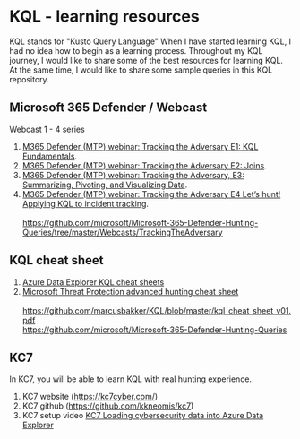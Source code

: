 # KQL - learning resources
KQL stands for "Kusto Query Language" When I have started learning KQL, I had no idea how to begin as a learning process. Throughout my KQL journey, I would like to share some of the best resources for learning KQL. At the same time, I would like to share some sample queries in this KQL repository.


## Microsoft 365 Defender / Webcast 
Webcast 1 - 4 series 
1. [M365 Defender (MTP) webinar: Tracking the Adversary E1: KQL Fundamentals](https://www.youtube.com/watch?v=0D9TkGjeJwM).
2. [M365 Defender (MTP) webinar: Tracking the Adversary E2: Joins](https://www.youtube.com/watch?v=LMrO6K5TWOU).
3. [M365 Defender (MTP) webinar: Tracking the Adversary, E3: Summarizing, Pivoting, and Visualizing Data](https://www.youtube.com/watch?v=UKnk9U1NH6Y).
4. [M365 Defender (MTP) webinar: Tracking the Adversary E4 Let’s hunt! Applying KQL to incident tracking](https://www.youtube.com/watch?v=2EUxOc_LNd8&list=RDCMUCGTUbqE3SJiLgtvWjIkSQuQ&index=3). <br><br>
https://github.com/microsoft/Microsoft-365-Defender-Hunting-Queries/tree/master/Webcasts/TrackingTheAdversary

## KQL cheat sheet
1. [Azure Data Explorer KQL cheat sheets](https://techcommunity.microsoft.com/t5/azure-data-explorer-blog/azure-data-explorer-kql-cheat-sheets/ba-p/1057404)
2. [Microsoft Threat Protection advanced hunting cheat sheet](https://techcommunity.microsoft.com/t5/microsoft-365-defender-blog/microsoft-threat-protection-advanced-hunting-cheat-sheet/ba-p/1505100) <br><br>
https://github.com/marcusbakker/KQL/blob/master/kql_cheat_sheet_v01.pdf <br> https://github.com/microsoft/Microsoft-365-Defender-Hunting-Queries

## KC7
In KC7, you will be able to learn KQL with real hunting experience.
1. KC7 website (https://kc7cyber.com/) <br>
2. KC7 github (https://github.com/kkneomis/kc7) <br>
3. KC7 setup video [KC7 Loading cybersecurity data into Azure Data Explorer](https://www.youtube.com/watch?v=aHJxEHIHq0k) 



